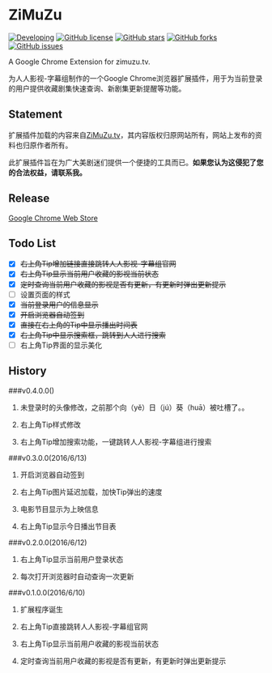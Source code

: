 # ZiMuZu
[![Developing](https://img.shields.io/badge/ZiMuZu.tv-developing-yellow.svg)](https://github.com/772807886/ZiMuZu)
[![GitHub license](https://img.shields.io/badge/license-MIT-blue.svg)](https://raw.githubusercontent.com/772807886/ZiMuZu/master/LICENSE)
[![GitHub stars](https://img.shields.io/github/stars/772807886/ZiMuZu.svg)](https://github.com/772807886/ZiMuZu/stargazers)
[![GitHub forks](https://img.shields.io/github/forks/772807886/ZiMuZu.svg)](https://github.com/772807886/ZiMuZu/network)
[![GitHub issues](https://img.shields.io/github/issues/772807886/ZiMuZu.svg)](https://github.com/772807886/ZiMuZu/issues)

A Google Chrome Extension for zimuzu.tv.

为人人影视-字幕组制作的一个Google Chrome浏览器扩展插件，用于为当前登录的用户提供收藏剧集快速查询、新剧集更新提醒等功能。

## Statement
扩展插件加载的内容来自[ZiMuZu.tv](http://www.zimuzu.tv/)，其内容版权归原网站所有，网站上发布的资料也归原作者所有。

此扩展插件旨在为广大美剧迷们提供一个便捷的工具而已。**如果您认为这侵犯了您的合法权益，请联系我。**

## Release
[Google Chrome Web Store](https://chrome.google.com/webstore/detail/nadhjjijbdhgjhhnkggeliaajkhjnjil)

## Todo List
* [x] ~~右上角Tip增加链接直接跳转人人影视-字幕组官网~~
* [x] ~~右上角Tip显示当前用户收藏的影视当前状态~~
* [x] ~~定时查询当前用户收藏的影视是否有更新，有更新时弹出更新提示~~
* [ ] 设置页面的样式
* [x] ~~当前登录用户的信息显示~~
* [x] ~~开启浏览器自动签到~~
* [x] ~~直接在右上角的Tip中显示播出时间表~~
* [x] ~~右上角Tip中显示搜索框，跳转到人人进行搜索~~
* [ ] 右上角Tip界面的显示美化

## History
###v0.4.0.0()
1. 未登录时的头像修改，之前那个向（yě）日（jú）葵（huā）被吐槽了。。

2. 右上角Tip样式修改

3. 右上角Tip增加搜索功能，一键跳转人人影视-字幕组进行搜索

###v0.3.0.0(2016/6/13)
1. 开启浏览器自动签到

2. 右上角Tip图片延迟加载，加快Tip弹出的速度

3. 电影节目显示为上映信息

4. 右上角Tip显示今日播出节目表

###v0.2.0.0(2016/6/12)
1. 右上角Tip显示当前用户登录状态

2. 每次打开浏览器时自动查询一次更新

###v0.1.0.0(2016/6/10)
1. 扩展程序诞生

2. 右上角Tip直接跳转人人影视-字幕组官网

3. 右上角Tip显示当前用户收藏的影视当前状态

4. 定时查询当前用户收藏的影视是否有更新，有更新时弹出更新提示
